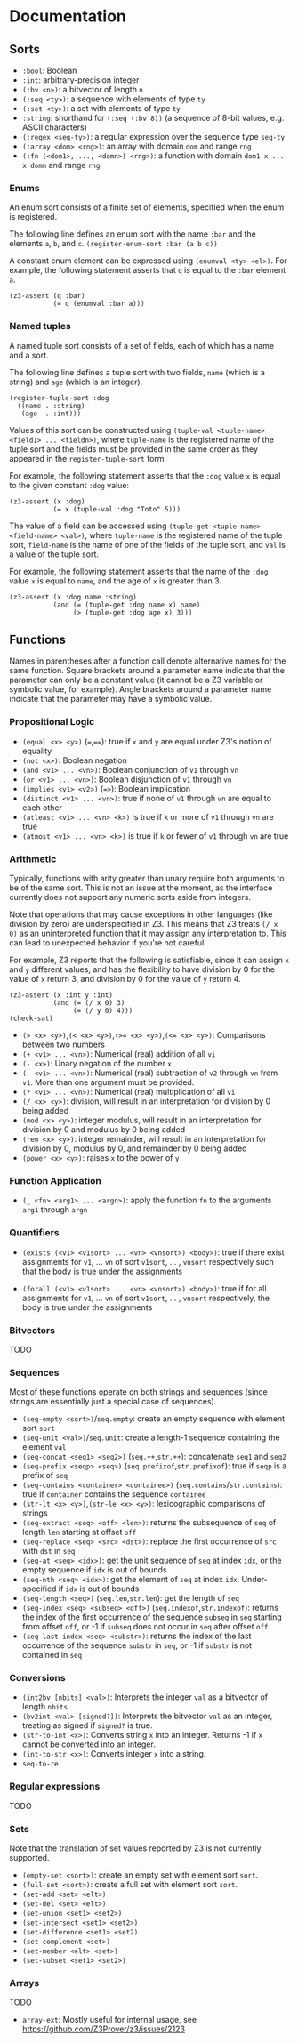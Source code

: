 # Documentation

## Sorts
- `:bool`: Boolean
- `:int`: arbitrary-precision integer
- `(:bv <n>)`: a bitvector of length `n`
- `(:seq <ty>)`: a sequence with elements of type `ty`
- `(:set <ty>)`: a set with elements of type `ty`
- `:string`: shorthand for `(:seq (:bv 8))` (a sequence of 8-bit values, e.g. ASCII characters)
- `(:regex <seq-ty>)`: a regular expression over the sequence type `seq-ty`
- `(:array <dom> <rng>)`: an array with domain `dom` and range `rng`
- `(:fn (<dom1>, ..., <domn>) <rng>)`: a function with domain `dom1 x ... x domn` and range `rng`

### Enums

An enum sort consists of a finite set of elements, specified when the
enum is registered.

The following line defines an enum sort with the name `:bar` and the elements `a`, `b`, and `c`.
`(register-enum-sort :bar (a b c))`

A constant enum element can be expressed using `(enumval <ty> <el>)`.
For example, the following statement asserts that `q` is equal to the
`:bar` element `a`.

```
(z3-assert (q :bar)
           (= q (enumval :bar a)))
```

### Named tuples

A named tuple sort consists of a set of fields, each of which has a
name and a sort.

The following line defines a tuple sort with two fields, `name` (which
is a string) and `age` (which is an integer).

```
(register-tuple-sort :dog
  ((name . :string)
   (age  . :int)))
```

Values of this sort can be constructed using `(tuple-val <tuple-name> <field1> ... <fieldn>)`,
where `tuple-name` is the registered name of the tuple sort and the
fields must be provided in the same order as they appeared in the
`register-tuple-sort` form.

For example, the following statement asserts that the `:dog` value `x`
is equal to the given constant `:dog` value:
```
(z3-assert (x :dog)
           (= x (tuple-val :dog "Toto" 5)))
```

The value of a field can be accessed using `(tuple-get <tuple-name> <field-name> <val>)`,
where `tuple-name` is the registered name of the tuple sort,
`field-name` is the name of one of the fields of the tuple sort, and
`val` is a value of the tuple sort.

For example, the following statement asserts that the name of the
`:dog` value `x` is equal to `name`, and the age of `x` is greater
than 3.

```
(z3-assert (x :dog name :string)
           (and (= (tuple-get :dog name x) name)
                (> (tuple-get :dog age x) 3)))
```

## Functions

Names in parentheses after a function call denote alternative names
for the same function. Square brackets around a parameter name
indicate that the parameter can only be a constant value (it cannot be
a Z3 variable or symbolic value, for example). Angle brackets around a
parameter name indicate that the parameter may have a symbolic value.

### Propositional Logic
- `(equal <x> <y>)` (`=`,`==`): true if `x` and `y` are equal under Z3's notion of equality
- `(not <x>)`: Boolean negation
- `(and <v1> ... <vn>)`: Boolean conjunction of `v1` through `vn`
- `(or <v1> ... <vn>)`: Boolean disjunction of `v1` through `vn`
- `(implies <v1> <v2>)` (`=>`): Boolean implication
- `(distinct <v1> ... <vn>)`: true if none of `v1` through `vn` are equal to each other
- `(atleast <v1> ... <vn> <k>)` is true if `k` or more of `v1` through `vn` are true
- `(atmost <v1> ... <vn> <k>)` is true if `k` or fewer of `v1` through `vn` are true

### Arithmetic
Typically, functions with arity greater than unary require both
arguments to be of the same sort. This is not an issue at the moment,
as the interface currently does not support any numeric sorts aside
from integers.

Note that operations that may cause exceptions in other languages
(like division by zero) are underspecified in Z3. This means that Z3
treats `(/ x 0)` as an uninterpreted function that it may assign any
interpretation to. This can lead to unexpected behavior if you're not
careful.

For example, Z3 reports that the following is satisfiable, since it
can assign `x` and `y` different values, and has the flexibility to
have division by 0 for the value of `x` return 3, and division by 0
for the value of `y` return 4.

```
(z3-assert (x :int y :int)
           (and (= (/ x 0) 3)
                (= (/ y 0) 4)))
(check-sat)
```

- `(> <x> <y>)`,`(< <x> <y>)`,`(>= <x> <y>)`,`(<= <x> <y>)`: Comparisons
  between two numbers
- `(+ <v1> ... <vn>)`: Numerical (real) addition of all `vi`
- `(- <x>)`: Unary negation of the number `x`
- `(- <v1> ... <vn>)`: Numerical (real) subtraction of `v2` through `vn`
  from `v1`. More than one argument must be provided.
- `(* <v1> ... <vn>)`: Numerical (real) multiplication of all `vi`
- `(/ <x> <y>)`: division, will result in an interpretation for division
  by 0 being added
- `(mod <x> <y>)`: integer modulus, will result in an interpretation for
  division by 0 and modulus by 0 being added
- `(rem <x> <y>)`: integer remainder, will result in an interpretation
  for division by 0, modulus by 0, and remainder by 0 being added
- `(power <x> <y>)`: raises `x` to the power of `y`

### Function Application
- `(_ <fn> <arg1> ... <argn>)`: apply the function `fn` to the arguments
  `arg1` through `argn`

### Quantifiers
- `(exists (<v1> <v1sort> ... <vn> <vnsort>) <body>)`: true if there
  exist assignments for `v1`, ... `vn` of sort `v1sort`, ... ,
  `vnsort` respectively such that the body is true under the
  assignments

- `(forall (<v1> <v1sort> ... <vn> <vnsort>) <body>)`: true if for
  all assignments for `v1`, ... `vn` of sort `v1sort`, ... , `vnsort`
  respectively, the body is true under the assignments

### Bitvectors
TODO

### Sequences
Most of these functions operate on both strings and sequences (since
strings are essentially just a special case of sequences).

- `(seq-empty <sort>)`/`seq.empty`: create an empty sequence with
  element sort `sort`
- `(seq-unit <val>)`/`seq.unit`: create a length-1 sequence containing
  the element `val`
- `(seq-concat <seq1> <seq2>)` (`seq.++`,`str.++`): concatenate `seq1`
  and `seq2`
- `(seq-prefix <seqp> <seq>)` (`seq.prefixof`,`str.prefixof`): true if
  `seqp` is a prefix of `seq`
- `(seq-contains <container> <containee>)` (`seq.contains`/`str.contains`):
  true if `container` contains the sequence `containee`
- `(str-lt <x> <y>)`,`(str-le <x> <y>)`: lexicographic comparisons of
  strings
- `(seq-extract <seq> <off> <len>)`: returns the subsequence of `seq`
  of length `len` starting at offset `off`
- `(seq-replace <seq> <src> <dst>)`: replace the first occurrence of
  `src` with `dst` in `seq`
- `(seq-at <seq> <idx>)`: get the unit sequence of `seq` at index `idx`,
  or the empty sequence if `idx` is out of bounds
- `(seq-nth <seq> <idx>)`: get the element of `seq` at index `idx`.
  Under-specified if `idx` is out of bounds
- `(seq-length <seq>)` (`seq.len`,`str.len`): get the length of `seq`
- `(seq-index <seq> <subseq> <off>)` (`seq.indexof`,`str.indexof`):
  returns the index of the first occurrence of the sequence `subseq`
  in `seq` starting from offset `off`, or -1 if `subseq` does not
  occur in `seq` after offset `off`
- `(seq-last-index <seq> <substr>)`: returns the index of the last
  occurrence of the sequence `substr` in `seq`, or -1 if `substr` is
  not contained in `seq`

### Conversions
- `(int2bv [nbits] <val>)`: Interprets the integer `val` as a bitvector
  of length `nbits`
- `(bv2int <val> [signed?])`: Interprets the bitvector `val` as an
  integer, treating as signed if `signed?` is true.
- `(str-to-int <x>)`: Converts string `x` into an integer. Returns -1 if
  `x` cannot be converted into an integer.
- `(int-to-str <x>)`: Converts integer `x` into a string.
- `seq-to-re`

### Regular expressions
TODO

### Sets
Note that the translation of set values reported by Z3 is not
currently supported.

- `(empty-set <sort>)`: create an empty set with element sort `sort`.
- `(full-set <sort>)`: create a full set with element sort `sort`.
- `(set-add <set> <elt>)`
- `(set-del <set> <elt>)`
- `(set-union <set1> <set2>)`
- `(set-intersect <set1> <set2>)`
- `(set-difference <set1> <set2)`
- `(set-complement <set>)`
- `(set-member <elt> <set>)`
- `(set-subset <set1> <set2>)`

### Arrays
TODO
- `array-ext`: Mostly useful for internal usage, see https://github.com/Z3Prover/z3/issues/2123
